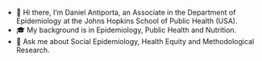 - 👋 Hi there, I’m Daniel Antiporta, an Associate in the Department of Epidemiology at the Johns Hopkins School of Public Health (USA). 
- 🎓 My background is in Epidemiology, Public Health and Nutrition. 
- 💬 Ask me about Social Epidemiology, Health Equity and Methodological Research.
  
<!--
**AntiportaD/AntiportaD** is a ✨ _special_ ✨ repository because its `README.md` (this file) appears on your GitHub profile.

Here are some ideas to get you started:

- 🔭 I’m currently working on ...
- 🌱 I’m currently learning ...
- 👯 I’m looking to collaborate on ...
- 🤔 I’m looking for help with ...
- 💬 Ask me about ...
- 📫 How to reach me: ...
- 😄 Pronouns: ...
- ⚡ Fun fact: ...
-->
